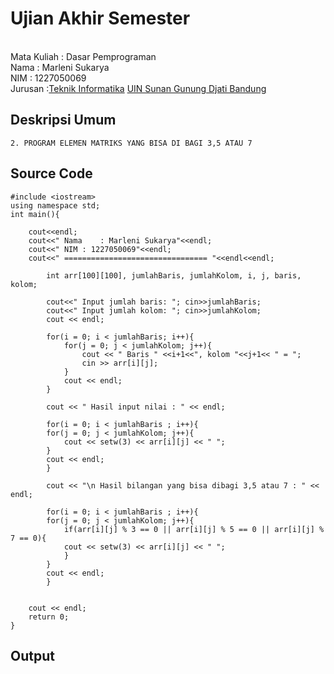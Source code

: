 
# Ujian Akhir Semester 
<br>Mata Kuliah  : Dasar Pemprograman
<br> Nama  : Marleni Sukarya
<br> NIM  : 1227050069
<br>Jurusan  :[Teknik Informatika](http://if.uinsgd.ac.id/) [UIN Sunan Gunung Djati Bandung](https://uinsgd.ac.id/) 

## Deskripsi Umum
    2. PROGRAM ELEMEN MATRIKS YANG BISA DI BAGI 3,5 ATAU 7

## Source Code

```
#include <iostream>
using namespace std;
int main(){
	
	cout<<endl;
	cout<<" Nama	: Marleni Sukarya"<<endl;
	cout<<" NIM	: 1227050069"<<endl;
	cout<<" ================================ "<<endl<<endl;
    
		int arr[100][100], jumlahBaris, jumlahKolom, i, j, baris, kolom;
	
	    cout<<" Input jumlah baris: "; cin>>jumlahBaris;
	    cout<<" Input jumlah kolom: "; cin>>jumlahKolom;
	    cout << endl;
	
	    for(i = 0; i < jumlahBaris; i++){
	        for(j = 0; j < jumlahKolom; j++){
	            cout << " Baris " <<i+1<<", kolom "<<j+1<< " = ";
	            cin >> arr[i][j];
	        }
	        cout << endl;
	    }
	
	    cout << " Hasil input nilai : " << endl;
	
	    for(i = 0; i < jumlahBaris ; i++){
	    for(j = 0; j < jumlahKolom; j++){
	        cout << setw(3) << arr[i][j] << " ";
	    }
	    cout << endl;
	    }
	
	    cout << "\n Hasil bilangan yang bisa dibagi 3,5 atau 7 : " << endl;
	
	    for(i = 0; i < jumlahBaris ; i++){
	    for(j = 0; j < jumlahKolom; j++){
	        if(arr[i][j] % 3 == 0 || arr[i][j] % 5 == 0 || arr[i][j] % 7 == 0){
	        cout << setw(3) << arr[i][j] << " ";
	        }
	    }
	    cout << endl;
	    }

    
    cout << endl;
    return 0;
}
```


## Output



